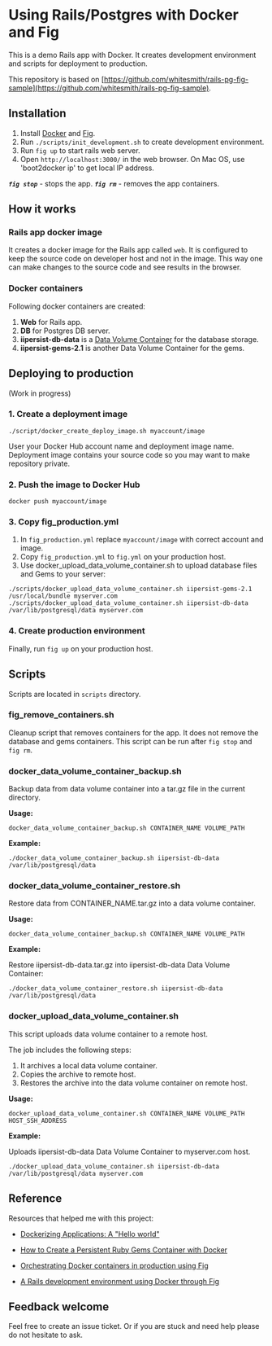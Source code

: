 # Using Rails/Postgres with Docker and Fig

This is a demo Rails app with Docker. It creates development environment and scripts for deployment to production.

This repository is based on [https://github.com/whitesmith/rails-pg-fig-sample](https://github.com/whitesmith/rails-pg-fig-sample).

## Installation

1. Install [Docker](https://www.docker.com/) and [Fig](http://www.fig.sh).
1. Run `./scripts/init_development.sh` to create development environment.
1. Run `fig up` to start rails web server.
1. Open `http://localhost:3000/` in the web browser. On Mac OS, use 'boot2docker ip' to get local IP address.

***`fig stop`*** - stops the app.
***`fig rm`*** - removes the app containers.

## How it works

### Rails app docker image

It creates a docker image for the Rails app called `web`.
It is configured to keep the source code on developer host and not in the image.
This way one can make changes to the source code and see results in the browser.

### Docker containers

Following docker containers are created:

1. **Web** for Rails app.
1. **DB** for Postgres DB server.
1. **iipersist-db-data** is a [Data Volume Container](https://docs.docker.com/userguide/dockervolumes/) for the database storage.
1. **iipersist-gems-2.1** is another Data Volume Container for the gems.

## Deploying to production

(Work in progress)

### 1. Create a deployment image

`./script/docker_create_deploy_image.sh myaccount/image`

User your Docker Hub account name and deployment image name. Deployment image contains your source code so you may want to make repository private.

### 2. Push the image to Docker Hub

`docker push myaccount/image`

### 3. Copy fig_production.yml

1. In `fig_production.yml` replace `myaccount/image` with correct account and image.
1. Copy `fig_production.yml` to `fig.yml` on your production host.
1. Use docker_upload_data_volume_container.sh to upload database files and Gems to your server:

```
./scripts/docker_upload_data_volume_container.sh iipersist-gems-2.1 /usr/local/bundle myserver.com
./scripts/docker_upload_data_volume_container.sh iipersist-db-data /var/lib/postgresql/data myserver.com
```

### 4. Create production environment

Finally, run `fig up` on your production host.

## Scripts

Scripts are located in `scripts` directory.

### fig_remove_containers.sh

Cleanup script that removes containers for the app. It does not remove the database and gems containers.
This script can be run after `fig stop` and `fig rm`.


### docker_data_volume_container_backup.sh

Backup data from data volume container into a tar.gz file in the current directory.

__Usage:__

`docker_data_volume_container_backup.sh CONTAINER_NAME VOLUME_PATH`

__Example:__

`./docker_data_volume_container_backup.sh iipersist-db-data /var/lib/postgresql/data`


### docker_data_volume_container_restore.sh

Restore data from CONTAINER_NAME.tar.gz into a data volume container.

__Usage:__

`docker_data_volume_container_backup.sh CONTAINER_NAME VOLUME_PATH`

__Example:__

Restore iipersist-db-data.tar.gz into iipersist-db-data Data Volume Container:

`./docker_data_volume_container_restore.sh iipersist-db-data /var/lib/postgresql/data`


### docker_upload_data_volume_container.sh

This script uploads data volume container to a remote host.

The job includes the following steps:

1. It archives a local data volume container.
1. Copies the archive to remote host.
1. Restores the archive into the data volume container on remote host.

__Usage:__

`docker_upload_data_volume_container.sh CONTAINER_NAME VOLUME_PATH HOST_SSH_ADDRESS`

__Example:__

Uploads iipersist-db-data Data Volume Container to myserver.com host.

`./docker_upload_data_volume_container.sh iipersist-db-data /var/lib/postgresql/data myserver.com`

## Reference

Resources that helped me with this project:

* [Dockerizing Applications: A "Hello world"](https://docs.docker.com/userguide/dockerizing/)

* [How to Create a Persistent Ruby Gems Container with Docker](http://www.atlashealth.com/blog/2014/09/persistent-ruby-gems-docker-container/)

* [Orchestrating Docker containers in production using Fig](http://blog.docker.com/2014/08/orchestrating-docker-containers-in-production-using-fig/)

* [A Rails development environment using Docker through Fig](http://www.whitesmith.co/blog/a-rails-development-environment-using-docker-through-fig/)

## Feedback welcome

Feel free to create an issue ticket. Or if you are stuck and need help please do not hesitate to ask.



